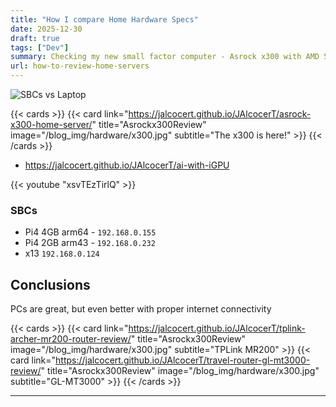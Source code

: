 ```yaml
---
title: "How I compare Home Hardware Specs"
date: 2025-12-30
draft: true
tags: ["Dev"]
summary: Checking my new small factor computer - Asrock x300 with AMD 5600G
url: how-to-review-home-servers
---
```



![SBCs vs Laptop](/blog_img/hardware/sbcs-x13.jpg)


{{< cards >}}
  {{< card link="https://jalcocert.github.io/JAlcocerT/asrock-x300-home-server/" title="Asrockx300Review" image="/blog_img/hardware/x300.jpg" subtitle="The x300 is here!" >}}
{{< /cards >}}


* https://jalcocert.github.io/JAlcocerT/ai-with-iGPU

{{< youtube "xsvTEzTirlQ" >}}


### SBCs

* Pi4 4GB arm64 - `192.168.0.155`
* Pi4 2GB arm43 - `192.168.0.232`
* x13 `192.168.0.124`

## Conclusions

PCs are great, but even better with proper internet connectivity

{{< cards >}}
  {{< card link="https://jalcocert.github.io/JAlcocerT/tplink-archer-mr200-router-review/" title="Asrockx300Review" image="/blog_img/hardware/x300.jpg" subtitle="TPLink MR200" >}}
    {{< card link="https://jalcocert.github.io/JAlcocerT/travel-router-gl-mt3000-review/" title="Asrockx300Review" image="/blog_img/hardware/x300.jpg" subtitle="GL-MT3000" >}}
{{< /cards >}}

---

